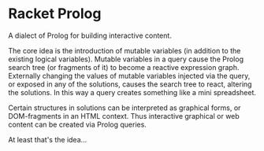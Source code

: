 Racket Prolog
=============

A dialect of Prolog for building interactive content.

The core idea is the introduction of mutable variables (in addition to the existing logical variables). Mutable variables in a query cause the Prolog search tree (or fragments of it) to become a reactive expression graph. Externally changing the values of mutable variables injected via the query, or exposed in any of the solutions, causes the search tree to react, altering the solutions. In this way a query creates something like a mini spreadsheet.

Certain structures in solutions can be interpreted as graphical forms, or DOM-fragments in an HTML context. Thus interactive graphical or web content can be created via Prolog queries.

At least that's the idea...
